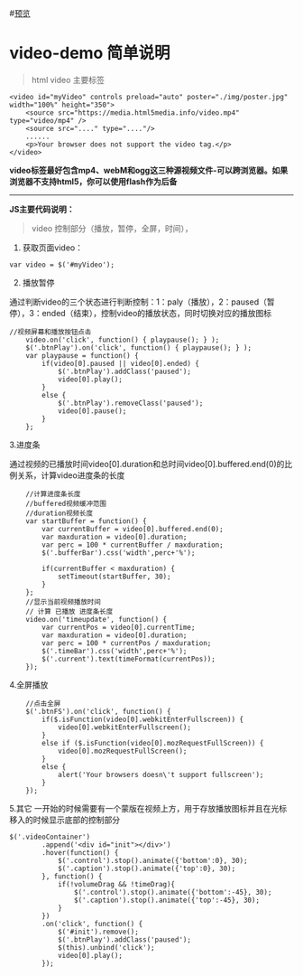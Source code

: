 #[预览]( https://wangrx-jerry.github.io/video-demo/index.html)
# video-demo 简单说明
>html video 主要标签

```
<video id="myVideo" controls preload="auto" poster="./img/poster.jpg" width="100%" height="350">
    <source src="https://media.html5media.info/video.mp4" type="video/mp4" />
    <source src="...." type="...."/>
    ......
    <p>Your browser does not support the video tag.</p>
</video>
```
**video标签最好包含mp4、webM和ogg这三种源视频文件-可以跨浏览器。如果浏览器不支持html5，你可以使用flash作为后备**

---

**JS主要代码说明：**
>video 控制部分（播放，暂停，全屏，时间），
1. 获取页面video：
```
var video = $('#myVideo');
```
2. 播放暂停

通过判断video的三个状态进行判断控制：1：paly（播放），2：paused（暂停），3：ended（结束），控制video的播放状态，同时切换对应的播放图标
```
//视频屏幕和播放按钮点击
	video.on('click', function() { playpause(); } );
	$('.btnPlay').on('click', function() { playpause(); } );
	var playpause = function() {
		if(video[0].paused || video[0].ended) {
			$('.btnPlay').addClass('paused');
			video[0].play();
		}
		else {
			$('.btnPlay').removeClass('paused');
			video[0].pause();
		}
	};
```
3.进度条

通过视频的已播放时间video[0].duration和总时间video[0].buffered.end(0)的比例关系，计算video进度条的长度
```
	//计算进度条长度
	//buffered视频缓冲范围
	//duration视频长度
	var startBuffer = function() {
		var currentBuffer = video[0].buffered.end(0);
		var maxduration = video[0].duration;
		var perc = 100 * currentBuffer / maxduration;
		$('.bufferBar').css('width',perc+'%');
			
		if(currentBuffer < maxduration) {
			setTimeout(startBuffer, 30);
		}
	};
	//显示当前视频播放时间
	// 计算 已播放 进度条长度
	video.on('timeupdate', function() {
		var currentPos = video[0].currentTime;
		var maxduration = video[0].duration;
		var perc = 100 * currentPos / maxduration;
		$('.timeBar').css('width',perc+'%');	
		$('.current').text(timeFormat(currentPos));	
	});
```
4.全屏播放
```
	//点击全屏
	$('.btnFS').on('click', function() {
		if($.isFunction(video[0].webkitEnterFullscreen)) {
			video[0].webkitEnterFullscreen();
		}	
		else if ($.isFunction(video[0].mozRequestFullScreen)) {
			video[0].mozRequestFullScreen();
		}
		else {
			alert('Your browsers doesn\'t support fullscreen');
		}
	});
```
5.其它
一开始的时候需要有一个蒙版在视频上方，用于存放播放图标并且在光标移入的时候显示底部的控制部分
```
$('.videoContainer')
		.append('<div id="init"></div>')
		.hover(function() {
			$('.control').stop().animate({'bottom':0}, 30);
			$('.caption').stop().animate({'top':0}, 30);
		}, function() {
			if(!volumeDrag && !timeDrag){
				$('.control').stop().animate({'bottom':-45}, 30);
				$('.caption').stop().animate({'top':-45}, 30);
			}
		})
		.on('click', function() {
			$('#init').remove();
			$('.btnPlay').addClass('paused');
			$(this).unbind('click');
			video[0].play();
		});
```
